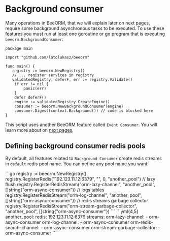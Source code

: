 # Background consumer

Many operations in BeeORM, that we will explain later on next pages, require
some background asynchronous tasks to be executed. To use these features you must
run at least one goroutine or go program that is executing `beeorm.BackgroundConsumer`:

```go{13-14}
package main

import "github.com/latolukasz/beeorm"

func main() {
   registry := beeorm.NewRegistry()
   // ... register services in registry
   validatedRegistry, deferF, err := registry.Validate()
    if err != nil {
        panic(err)
    }
    defer deferF()
    engine := validatedRegistry.CreateEngine()
    consumer := beeorm.NewBackgroundConsumer(engine)
    consumer.Digest(context.Background()) // code is blocked here
}

```

This script uses another BeeORM feature called `Event Consumer`. 
You will learn more about on [next pages](/guide/event_broker.html#consuming-events).

## Defining background consumer redis pools
By default, all features related to `Background Consumer` create redis streams in
``default`` redis pool name. You can define any pool name you want:


<code-group>
<code-block title="code">
```go
registry := beeorm.NewRegistry()
registry.RegisterRedis("192.123.11.12:6379", "", 0, "another_pool")
// lazy flush
registry.RegisterRedisStream("orm-lazy-channel", "another_pool", []string{"orm-async-consumer"})
// logs tables
registry.RegisterRedisStream("orm-log-channel", "another_pool", []string{"orm-async-consumer"})
// redis streams garbage collector
registry.RegisterRedisStream("orm-stream-garbage-collector", "another_pool", []string{"orm-async-consumer"})
```
</code-block>

<code-block title="yaml">
```yml{4,5}
another_pool:
    redis: 192.123.11.12:6379
    streams:
        orm-lazy-channel:
          - orm-async-consumer
        orm-log-channel:
          - orm-async-consumer
        orm-redis-search-channel:
          - orm-async-consumer
        orm-stream-garbage-collector:
          - orm-async-consumer
```
</code-block>
</code-group>



